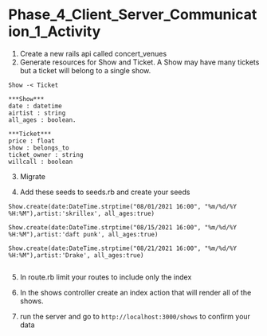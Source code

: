 # Phase_4_Client_Server_Communication_1_Activity

1. Create a new rails api called concert_venues
2. Generate resources for Show and Ticket. 
A Show may have many tickets but a ticket will belong to a single show.   
```
Show -< Ticket 

***Show***  
date : datetime   
airtist : string  
all_ages : boolean.  

***Ticket***  
price : float   
show : belongs_to  
ticket_owner : string  
willcall : boolean 

```

3. Migrate

4. Add these seeds to seeds.rb and create your seeds
```
Show.create(date:DateTime.strptime("08/01/2021 16:00", "%m/%d/%Y %H:%M"),artist:'skrillex', all_ages:true)

Show.create(date:DateTime.strptime("08/15/2021 16:00", "%m/%d/%Y %H:%M"),artist:'daft punk', all_ages:true)

Show.create(date:DateTime.strptime("08/21/2021 16:00", "%m/%d/%Y %H:%M"),artist:'Drake', all_ages:true)


```

5. In route.rb limit your routes to include only the index

6. In the shows controller create an index action that will render all of the shows. 

7. run the server and go to `http://localhost:3000/shows` to confirm your data
